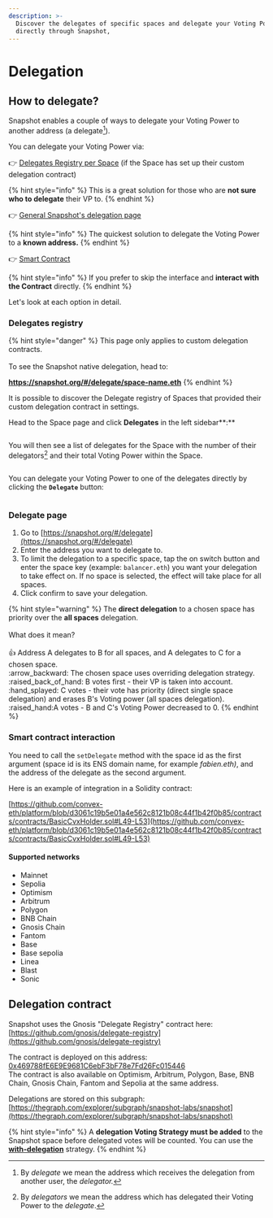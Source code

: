 ```yaml
---
description: >-
  Discover the delegates of specific spaces and delegate your Voting Power
  directly through Snapshot,
---
```


# Delegation

## How to delegate?

Snapshot enables a couple of ways to delegate your Voting Power to another address (a delegate[^1]).

You can delegate your Voting Power via:

👉 [Delegates Registry per Space](delegation.md#delegates-registry) (if the Space has set up their custom delegation contract)

{% hint style="info" %}
This is a great solution for those who are **not sure who to delegate** their VP to.
{% endhint %}

👉 [General Snapshot's delegation page](delegation.md#from-snapshot-interface)

{% hint style="info" %}
The quickest solution to delegate the Voting Power to a **known address.**
{% endhint %}

👉 [Smart Contract](delegation.md#with-a-smart-contract)

{% hint style="info" %}
If you prefer to skip the interface and **interact with the Contract** directly.
{% endhint %}

Let's look at each option in detail.

### Delegates registry

{% hint style="danger" %}
This page only applies to custom delegation contracts.\
\
To see the Snapshot native delegation, head to:

**https://snapshot.org/#/delegate/space-name.eth**
{% endhint %}

It is possible to discover the Delegate registry of Spaces that provided their custom delegation contract in settings.

Head to the Space page and click **Delegates** in the left sidebar\*\*:\*\*

<figure><img src="../.gitbook/assets/Screenshot 2023-06-30 at 13.10.59.png" alt=""><figcaption></figcaption></figure>

You will then see a list of delegates for the Space with the number of their delegators[^2] and their total Voting Power within the Space.

<figure><img src="../.gitbook/assets/Screenshot 2023-06-30 at 13.16.55.png" alt=""><figcaption></figcaption></figure>

You can delegate your Voting Power to one of the delegates directly by clicking the **`Delegate`** button:

<figure><img src="../.gitbook/assets/image (137).png" alt=""><figcaption></figcaption></figure>

### Delegate page

1. Go to [https://snapshot.org/#/delegate](https://snapshot.org/#/delegate)
2. Enter the address you want to delegate to.
3. To limit the delegation to a specific space, tap the on switch button and enter the space key (example: `balancer.eth`) you want your delegation to take effect on. If no space is selected, the effect will take place for all spaces.
4. Click confirm to save your delegation.

{% hint style="warning" %}
The **direct delegation** to a chosen space has priority over the **all spaces** delegation.\
\
What does it mean?\
\
:thumbsup: Address A delegates to B for all spaces, and A delegates to C for a chosen space.\
:arrow\_backward: The chosen space uses overriding delegation strategy.\
:raised\_back\_of\_hand: B votes first - their VP is taken into account.\
:hand\_splayed: C votes - their vote has priority (direct single space delegation) and erases B's Voting power (all spaces delegation).\
:raised\_hand:A votes - B and C's Voting Power decreased to 0.
{% endhint %}

### Smart contract interaction

You need to call the `setDelegate` method with the space id as the first argument (space id is its ENS domain name, for example _fabien.eth)_, and the address of the delegate as the second argument.

Here is an example of integration in a Solidity contract:

[https://github.com/convex-eth/platform/blob/d3061c19b5e01a4e562c8121b08c44f1b42f0b85/contracts/contracts/BasicCvxHolder.sol#L49-L53](https://github.com/convex-eth/platform/blob/d3061c19b5e01a4e562c8121b08c44f1b42f0b85/contracts/contracts/BasicCvxHolder.sol#L49-L53)

#### Supported networks

* Mainnet
* Sepolia
* Optimism
* Arbitrum
* Polygon
* BNB Chain
* Gnosis Chain
* Fantom
* Base
* Base sepolia
* Linea
* Blast
* Sonic

## Delegation contract

Snapshot uses the Gnosis "Delegate Registry" contract here:\
[https://github.com/gnosis/delegate-registry](https://github.com/gnosis/delegate-registry)

The contract is deployed on this address: [0x469788fE6E9E9681C6ebF3bF78e7Fd26Fc015446](https://etherscan.io/address/0x469788fE6E9E9681C6ebF3bF78e7Fd26Fc015446#code)\
The contract is also available on Optimism, Arbitrum, Polygon, Base, BNB Chain, Gnosis Chain, Fantom and Sepolia at the same address.

Delegations are stored on this subgraph:\
[https://thegraph.com/explorer/subgraph/snapshot-labs/snapshot](https://thegraph.com/explorer/subgraph/snapshot-labs/snapshot)

{% hint style="info" %}
A **delegation Voting Strategy must be added** to the Snapshot space before delegated votes will be counted. You can use the [**with-delegation**](https://snapshot.org/#/strategy/with-delegation) strategy.
{% endhint %}

[^1]: By _delegate_ we mean the address which receives the delegation from another user, the _delegator._

[^2]: By _delegators_ we mean the address which has delegated their Voting Power to the _delegate_.
